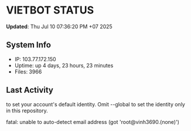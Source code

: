 # VIETBOT STATUS
**Updated**: Thu Jul 10 07:36:20 PM +07 2025

## System Info
- IP: 103.77.172.150
- Uptime: up 4 days, 23 hours, 23 minutes
- Files: 3966

## Last Activity

to set your account's default identity.
Omit --global to set the identity only in this repository.

fatal: unable to auto-detect email address (got 'root@vinh3690.(none)')
